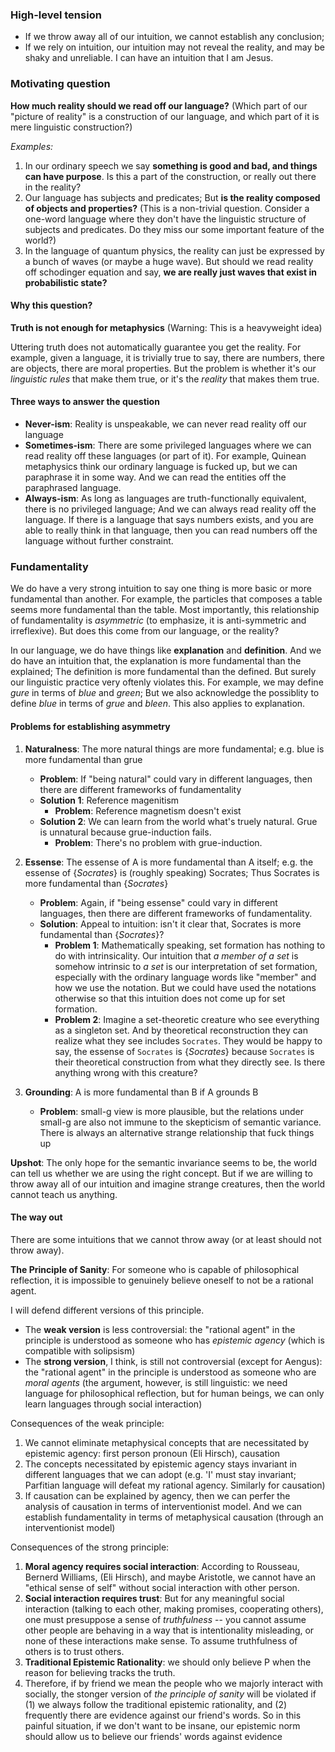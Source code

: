 ### High-level tension

- If we throw away all of our intuition, we cannot establish any conclusion; 
- If we rely on intuition, our intuition may not reveal the reality, and may be shaky and unreliable. I can have an intuition that I am Jesus.

### Motivating question

**How much reality should we read off our language?** (Which part of our "picture of reality" is a construction of our language, and which part of it is mere linguistic construction?)

*Examples:* 

1. In our ordinary speech we say **something is good and bad, and things can have purpose**. Is this a part of the construction, or really out there in the reality?
2. Our language has subjects and predicates; But **is the reality composed of objects and properties?** (This is a non-trivial question. Consider a one-word language where they don't have the linguistic structure of subjects and predicates. Do they miss our some important feature of the world?)
3. In the language of quantum physics, the reality can just be expressed by a bunch of waves (or maybe a huge wave). But should we read reality off schodinger equation and say, **we are really just waves that exist in probabilistic state?**

#### Why this question?

**Truth is not enough for metaphysics** (Warning: This is a heavyweight idea)

Uttering truth does not automatically guarantee you get the reality. For example, given a language, it is trivially true to say, there are numbers, there are objects, there are moral properties. But the problem is whether it's our *linguistic rules* that make them true, or it's the *reality* that makes them true.

#### Three ways to answer the question

- **Never-ism**: Reality is unspeakable, we can never read reality off our language
- **Sometimes-ism**: There are some privileged languages where we can read reality off these languages (or part of it). For example, Quinean metaphysics think our ordinary language is fucked up, but we can paraphrase it in some way. And we can read the entities off the paraphrased language.
- **Always-ism**: As long as languages are truth-functionally equivalent, there is no privileged language; And we can always read reality off the language. If there is a language that says numbers exists, and you are able to really think in that language, then you can read numbers off the language without further constraint.

### Fundamentality

We do have a very strong intuition to say one thing is more basic or more fundamental than another. For example, the particles that composes a table seems more fundamental than the table. Most importantly, this relationship of fundamentality is *asymmetric* (to emphasize, it is anti-symmetric and irreflexive). But does this come from our language, or the reality?

In our language, we do have things like **explanation** and **definition**. And we do have an intuition that, the explanation is more fundamental than the explained; The definition is more fundamental than the defined. But surely our linguistic practice very oftenly violates this. For example, we may define *gure* in terms of *blue* and *green*; But we also acknowledge the possiblity to define *blue* in terms of *grue* and *bleen*. This also applies to explanation.

#### Problems for establishing asymmetry

1. **Naturalness**: The more natural things are more fundamental; e.g. blue is more fundamental than grue
	- **Problem**: If "being natural" could vary in different languages, then there are different frameworks of fundamentality
	- **Solution 1**: Reference magenitism
		- **Problem**: Reference magnetism doesn't exist
	- **Solution 2**: We can learn from the world what's truely natural. Grue is unnatural because grue-induction fails.
		- **Problem**: There's no problem with grue-induction.

2. **Essense**: The essense of A is more fundamental than A itself; e.g. the essense of $\{Socrates\}$ is (roughly speaking) Socrates; Thus Socrates is more fundamental than $\{Socrates\}$
	- **Problem**: Again, if "being essense" could vary in different languages, then there are different frameworks of fundamentality.
	- **Solution**: Appeal to intuition: isn't it clear that, Socrates is more fundamental than $\{Socrates\}$?
		- **Problem 1**: Mathematically speaking, set formation has nothing to do with intrinsicality. Our intuition that *a member of a set* is somehow intrinsic to *a set* is our interpretation of set formation, especially with the ordinary language words like "member" and how we use the notation. But we could have used the notations otherwise so that this intuition does not come up for set formation.
		- **Problem 2**: Imagine a set-theoretic creature who see everything as a singleton set. And by theoretical reconstruction they can realize what they see includes `Socrates`. They would be happy to say, the essense of `Socrates` is $\{Socrates\}$ because `Socrates` is their theoretical construction from what they directly see. Is there anything wrong with this creature?

3. **Grounding**: A is more fundamental than B if A grounds B
	- **Problem**: small-g view is more plausible, but the relations under small-g are also not immune to the skepticism of semantic variance. There is always an alternative strange relationship that fuck things up

**Upshot**: The only hope for the semantic invariance seems to be, the world can tell us whether we are using the right concept. But if we are willing to throw away all of our intuition and imagine strange creatures, then the world cannot teach us anything.

#### The way out

There are some intuitions that we cannot throw away (or at least should not throw away).

**The Principle of Sanity**: For someone who is capable of philosophical reflection, it is impossible to genuinely believe oneself to not be a rational agent.

I will defend different versions of this principle.

- The **weak version** is less controversial: the "rational agent" in the principle is understood as someone who has *epistemic agency* (which is compatible with solipsism)
- The **strong version**, I think, is still not controversial (except for Aengus): the "rational agent" in the principle is understood as someone who are *moral agents* (the argument, however, is still linguistic: we need language for philosophical reflection, but for human beings, we can only learn languages through social interaction)

Consequences of the weak principle:

1. We cannot eliminate metaphysical concepts that are necessitated by epistemic agency: first person pronoun (Eli Hirsch), causation
2. The concepts necessitated by epistemic agency stays invariant in different languages that we can adopt (e.g. 'I' must stay invariant; Parfitian language will defeat my rational agency. Similarly for causation)
3. If causation can be explained by agency, then we can perfer the analysis of causation in terms of interventionist model. And we can establish fundamentality in terms of metaphysical causation (through an interventionist model)

Consequences of the strong principle:

1. **Moral agency requires social interaction**: According to Rousseau, Bernerd Williams, (Eli Hirsch), and maybe Aristotle, we cannot have an "ethical sense of self" without social interaction with other person. 
2. **Social interaction requires trust**: But for any meaningful social interaction (talking to each other, making promises, cooperating others), one must presuppose a sense of *truthfulness* -- you cannot assume other people are behaving in a way that is intentionality misleading, or none of these interactions make sense. To assume truthfulness of others is to trust others.
3. **Traditional Epistemic Rationality**: we should only believe P when the reason for believing tracks the truth.
4. Therefore, if by friend we mean the people who we majorly interact with socially, the stonger version of *the principle of sanity* will be violated if (1) we always follow the traditional epistemic rationality, and (2) frequently there are evidence against our friend's words. So in this painful situation, if we don't want to be insane, our epistemic norm should allow us to believe our friends' words against evidence